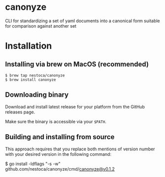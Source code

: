 # canonyze

CLI for standardizing a set of yaml documents into a canonical form suitable for comparison against another set

# Installation

## Installing via brew on MacOS (recommended)

```
$ brew tap nestoca/canonyze
$ brew install canonyze
```

## Downloading binary

Download and install latest release for your platform from the GitHub releases page.

Make sure the binary is accessible via your `$PATH`.

## Building and installing from source

This approach requires that you replace both mentions of version number with your desired version in the following command:

$ go install -ldflags "-s -w" github.com/nestoca/canonyze/cmd/canonyze@v0.1.2
